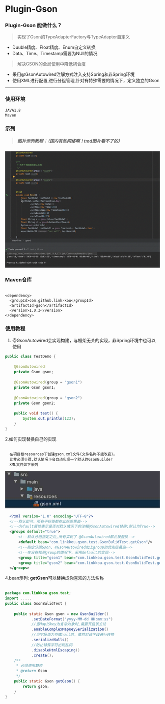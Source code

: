 # Plugin-Gson

### Plugin-Gson 能做什么？

> 实现了Gson的TypeAdapterFactory与TypeAdapter自定义

- Duuble精度、Float精度、Enum自定义转换
- Data、Time、Timestamp需要为NUll的情况

> 解决GSON的全局使用中降低耦合度
>
- 采用@GsonAutowired注解方式注入支持Spring和非Spring环境
- 使用XML进行配置,进行分组管理,针对有特殊需要的情况下，定义独立的Gson

---
### 使用环境

    JAVA1.8
    Maven

### 示列

> ##### 图片示列教程：（国内有些网络啊！tmd图片看不了的）

 ![样列](https://raw.githubusercontent.com/Link-Kou/Plugin-Gson/master/image/2020-03-18_16-04-22.gif "样列")
 
### Maven仓库

 ```xml：

 <dependency>
   <groupId>com.github.link-kou</groupId>
   <artifactId>gson</artifactId>
   <version>1.0.3</version>
 </dependency>

 ```
   
### 使用教程

1. @GsonAutowired会实现构建，与框架无关的实现，非Spring环境中也可以使用

```java
public class TestDemo {

    @GsonAutowired
    private Gson gson;

    @GsonAutowired(group = "gson1")
    private Gson gson1;

    @GsonAutowired(group = "gson2")
    private Gson gson2;

    public void test() {
        System.out.println(123);
    }
}
```

2.如何实现替换自己的实现

```text

  在项目根resources下创建gson.xml文件(文件名称不能改变)。
  此非必须步骤,默认情况下会自动实现一个默认的GsonBuilder
  XML文件如下示列

```

![样列](https://raw.githubusercontent.com/Link-Kou/Plugin-Gson/master/image/2020-03-18_16-24-46.jpg "样列")
 
```xml
  <?xml version="1.0" encoding="UTF-8"?>
  <!--默认即可，所有子标签都在此标签里面-->
  <!--default属性表示是否对默认情况下的注解@GsonAutowired替换;默认为True-->
  <groups default="true">
      <!--默认分组指定之后,所有实现了 @GsonAutowired都会被替换-->
      <default bean="com.linkkou.gson.test.GsonBulidTest.getGson"/>
      <!--指定分组Gson, @GsonAutowired加上group的优先级最高-->
      <!--在没有找到group的情况下，采用default的实现-->
      <group title="gson1" bean="com.linkkou.gson.test.GsonBulidTest.getGson"/>
      <group title="gson2" bean="com.linkkou.gson.test.GsonBulidTest.getGson"/>
  </groups>
```

4.bean示列: <b>getGson</b>可以替换成你喜欢的方法名称

```java

package com.linkkou.gson.test;
import .....
public class GsonBulidTest {

    public static Gson gson = new GsonBuilder()
            .setDateFormat("yyyy-MM-dd HH:mm:ss")
            //当Map的key为复杂对象时,需要开启该方法
            .enableComplexMapKeySerialization()
            //当字段值为空或null时，依然对该字段进行转换
            .serializeNulls()
            //防止特殊字符出现乱码
            .disableHtmlEscaping()
            .create();
    /**
     * 必须使用静态
     * @return Gson
     */
    public static Gson getGson() {
        return gson;
    }
}

```

